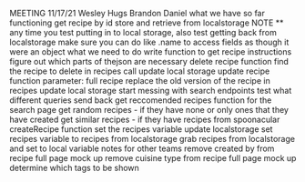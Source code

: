 MEETING 11/17/21
Wesley
Hugs
Brandon
Daniel
what we have so far
		functioning get recipe by id
		store and retrieve from localstorage
NOTE **
		any time you test putting in to local storage, also test getting back from localstorage
				make sure you can do like .name to access fields as though it were an object
what we need to do
		write function to get recipe instructions
			figure out which parts of thejson are necessary
		delete recipe function
				find the recipe to delete in recipes
				call update local storage
		update recipe function
				parameter: full recipe
				replace the old version of the recipe in recipes
				update local storage
		start messing with search endpoints
				test what different queries send back
		get reccomended recipes function for the search page
				get random recipes - if they have none or only ones that they have created
				get similar recipes - if they have recipes from spoonacular
		createRecipe function
				set the recipes variable
				update localstorage
		set recipes variable to recipes from localstorage
				grab recipes from localstorage and set to local variable
notes for other teams
		remove created by from recipe full page mock up
		remove cuisine type	from recipe full page mock up
		determine which tags to be shown
